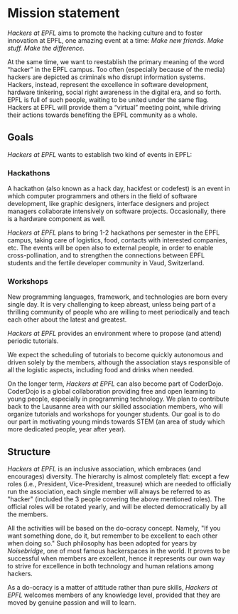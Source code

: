 # Mission statement

_Hackers at EPFL_ aims to promote the hacking culture and to foster innovation at EPFL, one amazing event at a time: *Make new friends. Make stuff. Make the difference.*

At the same time, we want to reestablish the primary meaning of the word “hacker” in the EPFL campus. Too often (especially because of the media) hackers are depicted as criminals who disrupt information systems. Hackers, instead, represent the excellence in software development, hardware tinkering, social right awareness in the digital era, and so forth. EPFL is full of such people, waiting to be united under the same flag. Hackers at EPFL will provide them a “virtual” meeting point, while driving their actions towards benefiting the EPFL community as a whole.

## Goals
_Hackers at EPFL_ wants to establish two kind of events in EPFL:

### Hackathons
 A hackathon (also known as a hack day, hackfest or codefest) is an event in which   computer programmers and others in the field of software development, like graphic designers,   interface designers and project managers collaborate intensively on software projects. Occasionally, there is a hardware component as well.

_Hackers at EPFL_ plans to bring 1-2 hackathons per semester in the EPFL campus, taking care of logistics, food, contacts with interested companies, etc. The events will be open also to external people, in order to enable cross-pollination, and to strengthen the connections between EPFL students and the fertile developer community in Vaud, Switzerland.

### Workshops
New programming languages, framework, and technologies are born every single day. It is very challenging to keep abreast, unless being part of a thrilling community of people who are willing to meet periodically and teach each other about the latest and greatest.

_Hackers at EPFL_ provides an environment where to propose (and attend) periodic tutorials.

We expect the scheduling of tutorials to become quickly autonomous and driven solely by the members, although the association stays responsible of all the logistic aspects, including food and drinks when needed.

On the longer term, _Hackers at EPFL_ can also become part of CoderDojo. CoderDojo is a global collaboration providing free and open learning to young people, especially in programming
technology. We plan to contribute back to the Lausanne area with our skilled association members, who will organize tutorials and workshops for younger students. Our goal is to do our part in motivating young minds towards STEM (an area of study which more dedicated people, year after year).

## Structure
_Hackers at EPFL_ is an inclusive association, which embraces (and encourages) diversity. The hierarchy is almost completely flat: except a few roles (i.e., President, Vice-President, treasure) which are needed to officially run the association, each single member will always be referred to as "hacker" (included the 3 people covering the above mentioned roles).
The official roles will be rotated yearly, and will be elected democratically by all the members.

All the activities will be based on the do-ocracy concept. Namely, "If you want something done, do it, but remember to be excellent to each other when doing so." Such philosophy has been adopted for years by *Noisebridge*, one of most famous hackerspaces in the world. It proves to be successful when members are excellent, hence it represents our own way to strive for excellence in both technology and human relations among hackers.

As a do-ocracy is a matter of attitude rather than pure skills, _Hackers at EPFL_ welcomes members of any knowledge level, provided that they are moved by genuine passion and will to learn.
